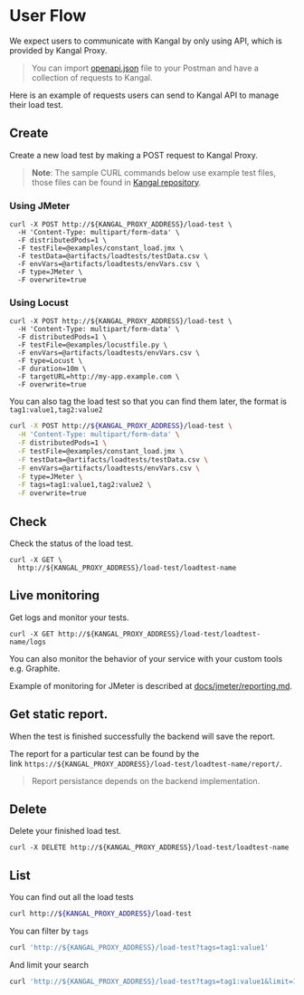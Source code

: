 # User Flow
We expect users to communicate with Kangal by only using API, which is provided by Kangal Proxy.

> You can import [openapi.json](/openapi.json) file to your Postman and have a collection of requests to Kangal.

Here is an example of requests users can send to Kangal API to manage their load test.

## Create 
Create a new load test by making a POST request to Kangal Proxy.

> **Note**: The sample CURL commands below use example test files, those files can be found in [Kangal repository](https://github.com/hellofresh/kangal/).

### Using JMeter
```shell
curl -X POST http://${KANGAL_PROXY_ADDRESS}/load-test \
  -H 'Content-Type: multipart/form-data' \
  -F distributedPods=1 \
  -F testFile=@examples/constant_load.jmx \
  -F testData=@artifacts/loadtests/testData.csv \
  -F envVars=@artifacts/loadtests/envVars.csv \
  -F type=JMeter \
  -F overwrite=true
```

### Using Locust
```shell
curl -X POST http://${KANGAL_PROXY_ADDRESS}/load-test \
  -H 'Content-Type: multipart/form-data' \
  -F distributedPods=1 \
  -F testFile=@examples/locustfile.py \
  -F envVars=@artifacts/loadtests/envVars.csv \
  -F type=Locust \
  -F duration=10m \
  -F targetURL=http://my-app.example.com \
  -F overwrite=true
```

You can also tag the load test so that you can find them later, the format is `tag1:value1,tag2:value2`

```bash
curl -X POST http://${KANGAL_PROXY_ADDRESS}/load-test \
  -H 'Content-Type: multipart/form-data' \
  -F distributedPods=1 \
  -F testFile=@examples/constant_load.jmx \
  -F testData=@artifacts/loadtests/testData.csv \
  -F envVars=@artifacts/loadtests/envVars.csv \
  -F type=JMeter \
  -F tags=tag1:value1,tag2:value2 \
  -F overwrite=true
```

## Check 
Check the status of the load test.

```
curl -X GET \
  http://${KANGAL_PROXY_ADDRESS}/load-test/loadtest-name
```

## Live monitoring
Get logs and monitor your tests. 

```
curl -X GET http://${KANGAL_PROXY_ADDRESS}/load-test/loadtest-name/logs
```

You can also monitor the behavior of your service with your custom tools e.g. Graphite.

Example of monitoring for JMeter is described at [docs/jmeter/reporting.md](jmeter/reporting.md).

## Get static report. 
When the test is finished successfully the backend will save the report.

The report for a particular test can be found by the link `https://${KANGAL_PROXY_ADDRESS}/load-test/loadtest-name/report/`.

> Report persistance depends on the backend implementation.

## Delete 
Delete your finished load test.

```
curl -X DELETE http://${KANGAL_PROXY_ADDRESS}/load-test/loadtest-name
```

## List

You can find out all the load tests

```bash
curl http://${KANGAL_PROXY_ADDRESS}/load-test
```

You can filter by `tags`

```bash
curl 'http://${KANGAL_PROXY_ADDRESS}/load-test?tags=tag1:value1'
```

And limit your search

```bash
curl 'http://${KANGAL_PROXY_ADDRESS}/load-test?tags=tag1:value1&limit=10'
```
